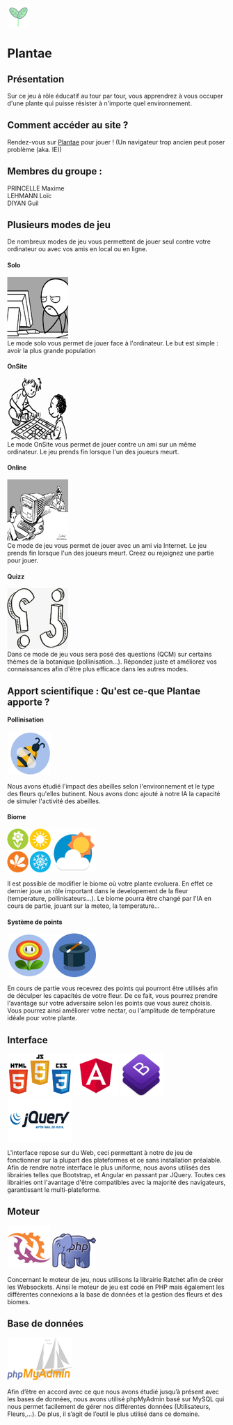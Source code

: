 <img src="./public/src/plantae/img/logo_small.png" width="50" height="50">

# Plantae



## Présentation 

Sur ce jeu à rôle éducatif au tour par tour, vous apprendrez à vous occuper d'une plante qui puisse résister à n'importe quel environnement.



## Comment accéder au site ?

Rendez-vous sur [Plantae](https://plantae.princelle.org) pour jouer !
(Un navigateur trop ancien peut poser problème (aka. IE))


## Membres du groupe : 

PRINCELLE Maxime <br>
LEHMANN Loïc <br>
DIYAN Guil

## Plusieurs modes de jeu

De nombreux modes de jeu vous permettent de jouer seul contre votre ordinateur ou avec vos amis en local ou en ligne.

#### Solo

<img src="./public/src/plantae/img/solo.jpg" width="140" height="140"> <br>
Le mode solo vous permet de jouer face à l'ordinateur.
Le but est simple : avoir la plus grande population

#### OnSite

<img src="./public/src/plantae/img/onsite.jpg" width="140" height="140"> <br>
Le mode OnSite vous permet de jouer contre un ami sur un même ordinateur.
Le jeu prends fin lorsque l'un des joueurs meurt.

#### Online

<img src="./public/src/plantae/img/lan.jpg" width="140" height="140"> <br>
Ce mode de jeu vous permet de jouer avec un ami via Internet.
Le jeu prends fin lorsque l'un des joueurs meurt.
Creez ou rejoignez une partie pour jouer.

#### Quizz

<img src="./public/src/plantae/img/quizz.jpg" width="140" height="140"> <br>
Dans ce mode de jeu vous sera posé des questions (QCM) sur certains thèmes de la botanique (pollinisation...).
Répondez juste et améliorez vos connaissances afin d'être plus efficace dans les autres modes.



## Apport scientifique : Qu'est ce-que Plantae apporte ?

#### Pollinisation 

<img src="./README_files/bee.png" width="100" height=100> <br>

Nous avons étudié l'impact des abeilles selon l'environnement et le type des fleurs qu'elles butinent. 
Nous avons donc ajouté à notre IA la capacité de simuler l'activité des abeilles.

#### Biome

<img src="./README_files/seasons.png" width="100" height="100">
<img src="./README_files/weather.png" width="100" height="100"> <br>

Il est possible de modifier le biome où votre plante evoluera. 
En effet ce dernier joue un rôle important dans le developement de la fleur (temperature, pollinisateurs...).
Le biome pourra être changé par l'IA en cours de partie, jouant sur la meteo, la temperature...


#### Système de points

<img src="./README_files/fleur_mario.png" witdth="100" height="100">
<img src="./README_files/magic.png" width="100" height="100"> <br>

En cours de partie vous recevrez des points qui pourront être utilisés afin de déculper les capacités de votre fleur.
De ce fait, vous pourrez prendre l'avantage sur votre adversaire selon les points que vous aurez choisis.
Vous pourrez ainsi améliorer votre nectar, ou l'amplitude de température idéale pour votre plante.



## Interface

<img src="./README_files/html_css_js.png" width="150" height="100">
<img src="./README_files/angular.png" width="100" height=100>
<img src="./README_files/bootstrap.png" width="100" height="100">
<img src="./README_files/jquery.png" width="150" height="100"> <br>

L'interface repose sur du Web, ceci permettant à notre de jeu de fonctionner sur la plupart des plateformes et ce sans installation préalable.
Afin de rendre notre interface le plus uniforme, nous avons utilisés des librairies telles que Bootstrap, et Angular en passant par JQuery.
Toutes ces librairies ont l'avantage d'être compatibles avec la majorité des navigateurs, garantissant le multi-plateforme.



## Moteur

<img src="./README_files/logo.png" width="100" height="100">
<img src="./README_files/php.png" width="100" height="80"> <br>

Concernant le moteur de jeu, nous utilisons la librairie Ratchet afin de créer les Websockets.
Ainsi le moteur de jeu est codé en PHP mais également les différentes connexions a la base de données et la gestion des fleurs et des biomes.



## Base de données
<img src="./README_files/phpmyadmin.png" width="150" height="100"> <br>

Afin d’être en accord avec ce que nous avons étudié jusqu’à présent avec les bases de données, nous avons utilisé phpMyAdmin basé sur MySQL qui nous permet facilement de gérer nos différentes données (Utilisateurs, Fleurs,...).
De plus, il s’agit de l’outil le plus utilisé dans ce domaine.
